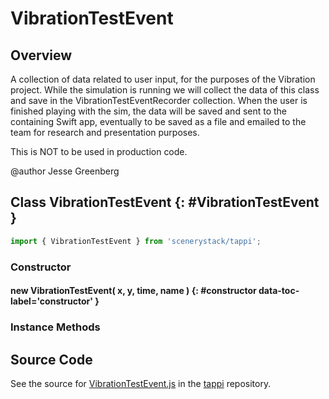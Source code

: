 # VibrationTestEvent

## Overview

A collection of data related to user input, for the purposes of the Vibration project. While
the simulation is running we will collect the data of this class and save in the
VibrationTestEventRecorder collection. When the user is finished playing with the sim, the data
will be saved and sent to the containing Swift app, eventually to be saved as a file and
emailed to the team for research and presentation purposes.

This is NOT to be used in production code.

@author Jesse Greenberg

## Class VibrationTestEvent {: #VibrationTestEvent }


```js
import { VibrationTestEvent } from 'scenerystack/tappi';
```
### Constructor

#### new VibrationTestEvent( x, y, time, name ) {: #constructor data-toc-label='constructor' }

### Instance Methods





## Source Code

See the source for [VibrationTestEvent.js](https://github.com/phetsims/tappi/blob/main/js/tracking/VibrationTestEvent.js) in the [tappi](https://github.com/phetsims/tappi) repository.
